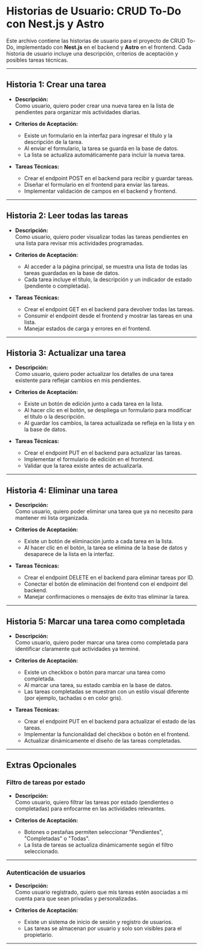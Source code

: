 # Historias de Usuario: CRUD To-Do con Nest.js y Astro

Este archivo contiene las historias de usuario para el proyecto de CRUD To-Do, implementado con **Nest.js** en el backend y **Astro** en el frontend. Cada historia de usuario incluye una descripción, criterios de aceptación y posibles tareas técnicas.

---

## Historia 1: Crear una tarea
- **Descripción:**  
  Como usuario, quiero poder crear una nueva tarea en la lista de pendientes para organizar mis actividades diarias.

- **Criterios de Aceptación:**  
  - Existe un formulario en la interfaz para ingresar el título y la descripción de la tarea.
  - Al enviar el formulario, la tarea se guarda en la base de datos.
  - La lista se actualiza automáticamente para incluir la nueva tarea.

- **Tareas Técnicas:**  
  - Crear el endpoint POST en el backend para recibir y guardar tareas.
  - Diseñar el formulario en el frontend para enviar las tareas.
  - Implementar validación de campos en el backend y frontend.

---

## Historia 2: Leer todas las tareas
- **Descripción:**  
  Como usuario, quiero poder visualizar todas las tareas pendientes en una lista para revisar mis actividades programadas.

- **Criterios de Aceptación:**  
  - Al acceder a la página principal, se muestra una lista de todas las tareas guardadas en la base de datos.
  - Cada tarea incluye el título, la descripción y un indicador de estado (pendiente o completada).

- **Tareas Técnicas:**  
  - Crear el endpoint GET en el backend para devolver todas las tareas.
  - Consumir el endpoint desde el frontend y mostrar las tareas en una lista.
  - Manejar estados de carga y errores en el frontend.

---

## Historia 3: Actualizar una tarea
- **Descripción:**  
  Como usuario, quiero poder actualizar los detalles de una tarea existente para reflejar cambios en mis pendientes.

- **Criterios de Aceptación:**  
  - Existe un botón de edición junto a cada tarea en la lista.
  - Al hacer clic en el botón, se despliega un formulario para modificar el título o la descripción.
  - Al guardar los cambios, la tarea actualizada se refleja en la lista y en la base de datos.

- **Tareas Técnicas:**  
  - Crear el endpoint PUT en el backend para actualizar las tareas.
  - Implementar el formulario de edición en el frontend.
  - Validar que la tarea existe antes de actualizarla.

---

## Historia 4: Eliminar una tarea
- **Descripción:**  
  Como usuario, quiero poder eliminar una tarea que ya no necesito para mantener mi lista organizada.

- **Criterios de Aceptación:**  
  - Existe un botón de eliminación junto a cada tarea en la lista.
  - Al hacer clic en el botón, la tarea se elimina de la base de datos y desaparece de la lista en la interfaz.

- **Tareas Técnicas:**  
  - Crear el endpoint DELETE en el backend para eliminar tareas por ID.
  - Conectar el botón de eliminación del frontend con el endpoint del backend.
  - Manejar confirmaciones o mensajes de éxito tras eliminar la tarea.

---

## Historia 5: Marcar una tarea como completada
- **Descripción:**  
  Como usuario, quiero poder marcar una tarea como completada para identificar claramente qué actividades ya terminé.

- **Criterios de Aceptación:**  
  - Existe un checkbox o botón para marcar una tarea como completada.
  - Al marcar una tarea, su estado cambia en la base de datos.
  - Las tareas completadas se muestran con un estilo visual diferente (por ejemplo, tachadas o en color gris).

- **Tareas Técnicas:**  
  - Crear el endpoint PUT en el backend para actualizar el estado de las tareas.
  - Implementar la funcionalidad del checkbox o botón en el frontend.
  - Actualizar dinámicamente el diseño de las tareas completadas.

---

## Extras Opcionales

### Filtro de tareas por estado
- **Descripción:**  
  Como usuario, quiero filtrar las tareas por estado (pendientes o completadas) para enfocarme en las actividades relevantes.

- **Criterios de Aceptación:**  
  - Botones o pestañas permiten seleccionar "Pendientes", "Completadas" o "Todas".
  - La lista de tareas se actualiza dinámicamente según el filtro seleccionado.

---

### Autenticación de usuarios
- **Descripción:**  
  Como usuario registrado, quiero que mis tareas estén asociadas a mi cuenta para que sean privadas y personalizadas.

- **Criterios de Aceptación:**  
  - Existe un sistema de inicio de sesión y registro de usuarios.
  - Las tareas se almacenan por usuario y solo son visibles para el propietario.

---
